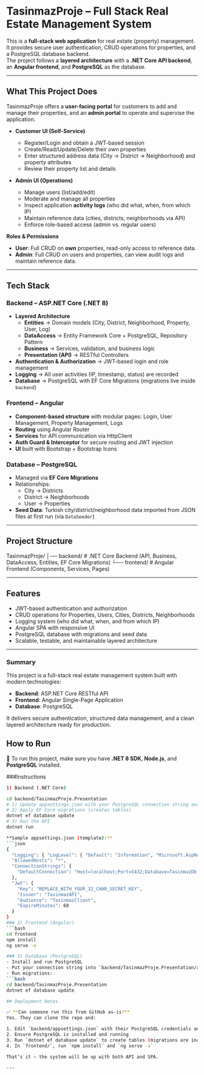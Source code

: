 # TasinmazProje – Full Stack Real Estate Management System

This is a **full-stack web application** for real estate (property) management.  
It provides secure user authentication, CRUD operations for properties, and a PostgreSQL database backend.  
The project follows a **layered architecture** with a **.NET Core API backend**, an **Angular frontend**, and **PostgreSQL** as the database.

---

## What This Project Does

TasinmazProje offers a **user-facing portal** for customers to add and manage their properties, and an **admin portal** to operate and supervise the application.

- **Customer UI (Self-Service)**
  - Register/Login and obtain a JWT-based session
  - Create/Read/Update/Delete their own properties
  - Enter structured address data (City → District → Neighborhood) and property attributes
  - Review their property list and details

- **Admin UI (Operations)**
  - Manage users (list/add/edit)
  - Moderate and manage all properties
  - Inspect application **activity logs** (who did what, when, from which IP)
  - Maintain reference data (cities, districts, neighborhoods via API)
  - Enforce role-based access (admin vs. regular users)

**Roles & Permissions**
- **User**: Full CRUD on **own** properties, read-only access to reference data.
- **Admin**: Full CRUD on users and properties, can view audit logs and maintain reference data.

---

## Tech Stack

### Backend – ASP.NET Core (.NET 8)
- **Layered Architecture**
  - **Entities** → Domain models (City, District, Neighborhood, Property, User, Log)
  - **DataAccess** → Entity Framework Core + PostgreSQL, Repository Pattern
  - **Business** → Services, validation, and business logic
  - **Presentation (API)** → RESTful Controllers
- **Authentication & Authorization** → JWT-based login and role management
- **Logging** → All user activities (IP, timestamp, status) are recorded
- **Database** → PostgreSQL with EF Core Migrations (migrations live inside `backend`)

### Frontend – Angular
- **Component-based structure** with modular pages: Login, User Management, Property Management, Logs
- **Routing** using Angular Router
- **Services** for API communication via HttpClient
- **Auth Guard & Interceptor** for secure routing and JWT injection
- **UI** built with Bootstrap + Bootstrap Icons

### Database – PostgreSQL
- Managed via **EF Core Migrations**
- Relationships:
  - City → Districts
  - District → Neighborhoods
  - User → Properties
- **Seed Data**: Turkish city/district/neighborhood data imported from JSON files at first run (via `DataSeeder`)

---

## Project Structure
TasinmazProje/
│── backend/ # .NET Core Backend (API, Business, DataAccess, Entities, EF Core Migrations)
└── frontend/ # Angular Frontend (Components, Services, Pages)

---

## Features

- JWT-based authentication and authorization  
- CRUD operations for Properties, Users, Cities, Districts, Neighborhoods  
- Logging system (who did what, when, and from which IP)  
- Angular SPA with responsive UI  
- PostgreSQL database with migrations and seed data  
- Scalable, testable, and maintainable layered architecture  

---

### Summary

This project is a full-stack real estate management system built with modern technologies:

- **Backend**: ASP.NET Core RESTful API  
- **Frontend**: Angular Single-Page Application  
- **Database**: PostgreSQL  

It delivers secure authentication, structured data management, and a clean layered architecture ready for production.


## How to Run

📌 To run this project, make sure you have **.NET 8 SDK**, **Node.js**, and **PostgreSQL** installed.

###Instructions
```bash
1) Backend (.NET Core)

cd backend/TasinmazProje.Presentation
# 1) Update appsettings.json with your PostgreSQL connection string and JWT key
# 2) Apply EF Core migrations (creates tables)
dotnet ef database update
# 3) Run the API
dotnet run

**Sample appsettings.json (template):**
```json
{
  "Logging": { "LogLevel": { "Default": "Information", "Microsoft.AspNetCore": "Warning" } },
  "AllowedHosts": "*",
  "ConnectionStrings": {
    "DefaultConnection": "Host=localhost;Port=5432;Database=TasinmazDb;Username=postgres;Password=YOUR_PASSWORD"
  },
  "Jwt": {
    "Key": "REPLACE_WITH_YOUR_32_CHAR_SECRET_KEY",
    "Issuer": "TasinmazAPI",
    "Audience": "TasinmazClient",
    "ExpireMinutes": 60
  }
}
### 2) Frontend (Angular)
```bash
cd frontend
npm install
ng serve -o

### 3) Database (PostgreSQL)
- Install and run PostgreSQL  
- Put your connection string into `backend/TasinmazProje.Presentation/appsettings.json`  
- Run migrations:  
```bash
cd backend/TasinmazProje.Presentation
dotnet ef database update

## Deployment Notes

✅ **Can someone run this from GitHub as-is?**  
Yes. They can clone the repo and:  

1. Edit `backend/appsettings.json` with their PostgreSQL credentials and JWT key  
2. Ensure PostgreSQL is installed and running  
3. Run `dotnet ef database update` to create tables (migrations are included inside backend)  
4. In `frontend/`, run `npm install` and `ng serve -o`  

That’s it — the system will be up with both API and SPA.  

---

